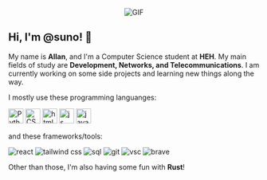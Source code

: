 <p align="center">
    <img src="https://github.com/user-attachments/assets/ff6f1184-da27-487f-9385-b2d31995d803" alt="GIF" />
</p>

## Hi, I'm @suno! 👋

My name is **Allan**, and I'm a Computer Science student at **HEH**. My main fields of study are **Development, Networks, and Telecommunications**. I am currently working on some side projects and learning new things along the way.


I mostly use these programming languanges:

<img src="https://github.com/user-attachments/assets/1a7e2d3f-c79c-4fa1-bc9b-ac0d6d151e3f" alt="Python" width="30px" height="30px" style="display: inline-block;"/> 
<img src="https://github.com/user-attachments/assets/9a96db8f-9aaf-4c34-ad97-fb56180d95b7" alt="CSS" width="30px" height="30px" style="display: inline-block;"/>
<img src="https://github.com/user-attachments/assets/af6d5def-0a78-4abf-9523-9bbe674a699f" alt="html" width="30px" height="30px" style="display: inline-block;"/>
<img src="https://github.com/user-attachments/assets/45cdb0e3-b390-4a31-8fd3-631ea3d8013a" alt="js" width="30px" height="30px" style="display: inline-block;"/>
<img src="https://github.com/user-attachments/assets/03428cb7-da44-4dc0-9a23-91d93e3041d5" alt="java" width="30px" height="30px" style="display: inline-block;"/>


and these frameworks/tools:

![react](https://github.com/user-attachments/assets/9e296b03-6ed4-4871-9bcf-d13269032cad)
![tailwind css](https://github.com/user-attachments/assets/62f01dbf-9d68-48fb-95cf-810cc719cd57)
![sql](https://github.com/user-attachments/assets/b35872d9-d1ce-4086-b188-53f3935118a8)
![git](https://github.com/user-attachments/assets/8e63c364-1f6f-48b5-b8ec-374385a4dd58)
![vsc](https://github.com/user-attachments/assets/5ea915d9-4e0a-4ef5-9924-ac1042c758c7)
![brave](https://github.com/user-attachments/assets/70222cd5-0bfd-49d9-bebe-611ee3ee3f44)


Other than those, I'm also having some fun with **Rust**!





